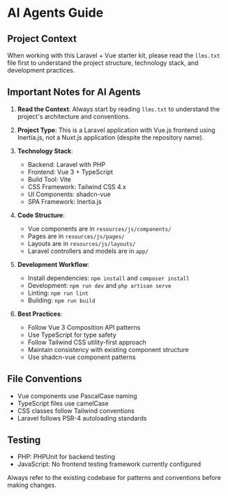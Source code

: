 # AI Agents Guide

## Project Context

When working with this Laravel + Vue starter kit, please read the `llms.txt` file first to understand the project structure, technology stack, and development practices.

## Important Notes for AI Agents

1. **Read the Context**: Always start by reading `llms.txt` to understand the project's architecture and conventions.

2. **Project Type**: This is a Laravel application with Vue.js frontend using Inertia.js, not a Nuxt.js application (despite the repository name).

3. **Technology Stack**:
   - Backend: Laravel with PHP
   - Frontend: Vue 3 + TypeScript
   - Build Tool: Vite
   - CSS Framework: Tailwind CSS 4.x
   - UI Components: shadcn-vue
   - SPA Framework: Inertia.js

4. **Code Structure**:
   - Vue components are in `resources/js/components/`
   - Pages are in `resources/js/pages/`
   - Layouts are in `resources/js/layouts/`
   - Laravel controllers and models are in `app/`

5. **Development Workflow**:
   - Install dependencies: `npm install` and `composer install`
   - Development: `npm run dev` and `php artisan serve`
   - Linting: `npm run lint`
   - Building: `npm run build`

6. **Best Practices**:
   - Follow Vue 3 Composition API patterns
   - Use TypeScript for type safety
   - Follow Tailwind CSS utility-first approach
   - Maintain consistency with existing component structure
   - Use shadcn-vue component patterns

## File Conventions

- Vue components use PascalCase naming
- TypeScript files use camelCase
- CSS classes follow Tailwind conventions
- Laravel follows PSR-4 autoloading standards

## Testing

- PHP: PHPUnit for backend testing
- JavaScript: No frontend testing framework currently configured

Always refer to the existing codebase for patterns and conventions before making changes.